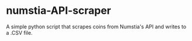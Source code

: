 # numstia-API-scraper
A simple python script that scrapes coins from Numstia's API and writes to a .CSV file.
